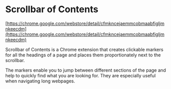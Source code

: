 # Scrollbar of Contents

[https://chrome.google.com/webstore/detail/cfmkncejaemmcobmaabfigljmnkeecdm](https://chrome.google.com/webstore/detail/cfmkncejaemmcobmaabfigljmnkeecdm)

Scrollbar of Contents is a Chrome extension that creates clickable markers for all the headings of a page and places them proportionately next to the scrollbar.

The markers enable you to jump between different sections of the page and help to quickly find what you are looking for. They are especially useful when navigating long webpages.